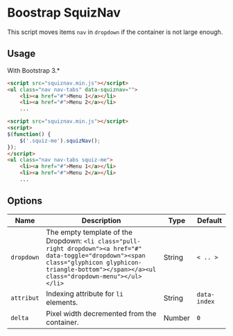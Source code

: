 Boostrap SquizNav
=================

This script moves items `nav` in `dropdown` if the container is not large enough.


Usage
-----

With Bootstrap 3.*

```html
<script src="squiznav.min.js"></script>
<ul class="nav nav-tabs" data-squiznav="">
    <li><a href="#">Menu 1</a></li>
    <li><a href="#">Menu 2</a></li>
    ...
```

```html
<script src="squiznav.min.js"></script>
<script>
$(function() {
    $('.squiz-me').squizNav();
});
</script>
<ul class="nav nav-tabs squiz-me">
    <li><a href="#">Menu 1</a></li>
    <li><a href="#">Menu 2</a></li>
    ...
```


Options
-------

| Name | Description | Type | Default |
|------|-------------|------|---------|
| `dropdown` | The empty template of the Dropdown: `<li class="pull-right dropdown"><a href="#" data-toggle="dropdown"><span class="glyphicon glyphicon-triangle-bottom"></span></a><ul class="dropdown-menu"></ul></li>` | String | `< .. >` |
| `attribut` | Indexing attribute for `li` elements. | String | `data-index` |
| `delta` | Pixel width decremented from the container. | Number | `0` |
